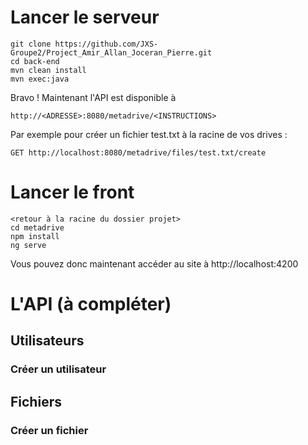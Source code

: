 ﻿# Lancer le serveur

    git clone https://github.com/JXS-Groupe2/Project_Amir_Allan_Joceran_Pierre.git
    cd back-end
    mvn clean install
    mvn exec:java

Bravo ! Maintenant l'API est disponible à 

    http://<ADRESSE>:8080/metadrive/<INSTRUCTIONS>
   
Par exemple pour créer un fichier test.txt à la racine de vos drives : 

    GET http://localhost:8080/metadrive/files/test.txt/create
    
# Lancer le front
    <retour à la racine du dossier projet>
    cd metadrive
    npm install
    ng serve
    
Vous pouvez donc maintenant accéder au site à 
    http://localhost:4200

# L'API (à compléter)

## Utilisateurs

### Créer un utilisateur

## Fichiers

### Créer un fichier



